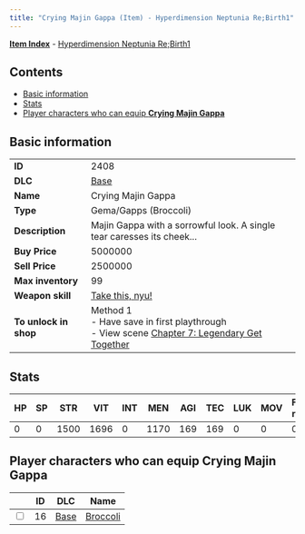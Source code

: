 ```yaml
---
title: "Crying Majin Gappa (Item) - Hyperdimension Neptunia Re;Birth1"
---
```


[**Item Index**](/neptunia/rb1/item/index.html) - [Hyperdimension Neptunia Re;Birth1](/neptunia/rb1)

## Contents

- [Basic information](#basic-information)
- [Stats](#stats)
- [Player characters who can equip **Crying Majin Gappa**](#player-characters-who-can-equip-crying-majin-gappa)

## Basic information

|   |   |
| -- | -- |
| **ID** | 2408 |
| **DLC** | [Base](/neptunia/rb1/dlc/1-base.html) |
| **Name** | Crying Majin Gappa |
| **Type** | Gema/Gapps (Broccoli) |
| **Description** | Majin Gappa with a sorrowful look. A single tear caresses its cheek... |
| **Buy Price** | 5000000 |
| **Sell Price** | 2500000 |
| **Max inventory** | 99 |
| **Weapon skill** | [Take this, nyu!](/neptunia/rb1/skill/1-2302-take-this-nyu.html) |
| **To unlock in shop** | Method 1<br />- Have save in first playthrough<br />- View scene [Chapter 7: Legendary Get Together](/neptunia/rb1/scene/1-726-chapter-7-legendary-get-together.html) |

## Stats

| HP | SP | STR | VIT | INT | MEN | AGI | TEC | LUK | MOV | Fire res. | Ice res. | Wind res. | Lightning res. |
| -- | -- | --- | --- | --- | --- | --- | --- | --- | --- | --------- | -------- | --------- | -------------- |
| 0 | 0 | 1500 | 1696 | 0 | 1170 | 169 | 169 | 0 | 0 | 0 | 0 | 0 | 0 |

## Player characters who can equip **Crying Majin Gappa**

|    | ID | DLC | Name |
| -- | -- | --- | ---- |
| <input type="checkbox" id="rb1-player-1-16" class="trackbox" /> | 16 | [Base](/neptunia/rb1/dlc/1-base.html) | [Broccoli](/neptunia/rb1/player/1-16-broccoli.html) |